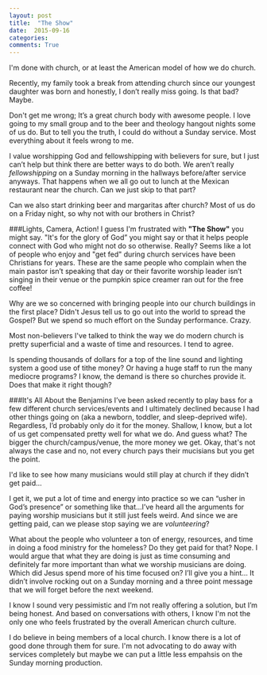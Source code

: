 ```yaml
---
layout: post
title:  "The Show"
date:  2015-09-16
categories:
comments: True
---
```



I'm done with church, or at least the American model of how we do church.

Recently, my family took a break from attending church since our youngest daughter was born and honestly, I don’t really miss going. Is that bad? Maybe.

Don't get me wrong; It’s a great church body with awesome people. I love going to my small group and to the beer and theology hangout nights some of us do. But to tell you the truth, I could do without a Sunday service. Most everything about it feels wrong to me.

I value worshipping God and fellowshipping with believers for sure, but I just can’t help but think there are better ways to do both. We aren’t really *fellowshipping* on a Sunday morning in the hallways before/after service anyways. That happens when we all go out to lunch at the Mexican restaurant near the church. Can we just skip to that part? 

Can we also start drinking beer and margaritas after church? Most of us do on a Friday night, so why not with our brothers in Christ?

###Lights, Camera, Action!
I guess I'm frustrated with **"The Show"** you might say. "It's for the glory of God” you might say or that it helps people connect with God who might not do so otherwise. Really? Seems like a lot of people who enjoy and "get fed" during church services have been Christians for years. These are the same people who complain when the main pastor isn’t speaking that day or their favorite worship leader isn’t singing in their venue or the pumpkin spice creamer ran out for the free coffee!

Why are we so concerned with bringing people into our church buildings in the first place? Didn't Jesus tell us to go out into the world to spread the Gospel? But we spend so much effort on the Sunday performance. Crazy.

Most non-believers I've talked to think the way we do modern church is pretty superficial and a waste of time and resources. I tend to agree.

Is spending thousands of dollars for a top of the line sound and lighting system a good use of tithe money? Or having a huge staff to run the many mediocre programs? I know, the demand is there so churches provide it. Does that make it right though?

###It's All About the Benjamins
I’ve been asked recently to play bass for a few different church services/events and I ultimately declined because I had other things going on (aka a newborn, toddler, and sleep-deprived wife). Regardless, I’d probably only do it for the money. Shallow, I know, but a lot of us get compensated pretty well for what we do. And guess what? The bigger the church/campus/venue, the more money we get. Okay, that's not always the case and no, not every church pays their mucisians but you get the point.

I'd like to see how many musicians would still play at church if they didn’t get paid...

I get it, we put a lot of time and energy into practice so we can “usher in God’s presence” or something like that…I’ve heard all the arguments for paying worship musicians but it still just feels weird. And since we are getting paid, can we please stop saying we are *volunteering*?

What about the people who volunteer a ton of energy, resources, and time in doing a food ministry for the homeless? Do they get paid for that? Nope. I would argue that what they are doing is just as time consuming and definitely far more important than what we worship musicians are doing. Which did Jesus spend more of his time focused on? I’ll give you a hint... It didn’t involve rocking out on a Sunday morning and a three point message that we will forget before the next weekend.

I know I sound very pessimistic and I’m not really offering a solution, but I’m being honest. And based on conversations with others, I know I'm not the only one who feels frustrated by the overall American church culture. 

I do believe in being members of a local church. I know there is a lot of good done through them for sure. I'm not advocating to do away with services completely but maybe we can put a little less empahsis on the Sunday morning production.
